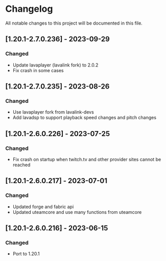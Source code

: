 # Changelog
All notable changes to this project will be documented in this file.

## [1.20.1-2.7.0.236] - 2023-09-29
### Changed
 - Update lavaplayer (lavalink fork) to 2.0.2
 - Fix crash in some cases

## [1.20.1-2.7.0.235] - 2023-08-26
### Changed
 - Use lavaplayer fork from lavalink-devs
 - Add lavadsp to support playback speed changes and pitch changes

## [1.20.1-2.6.0.226] - 2023-07-25
### Changed
 - Fix crash on startup when twitch.tv and other provider sites cannot be reached

## [1.20.1-2.6.0.217] - 2023-07-01
### Changed
 - Updated forge and fabric api
 - Updated uteamcore and use many functions from uteamcore

## [1.20.1-2.6.0.216] - 2023-06-15
### Changed
 - Port to 1.20.1